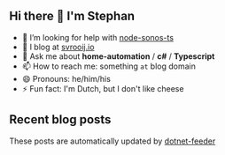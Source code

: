## Hi there 👋 I'm Stephan

<!--
**svrooij/svrooij** is a ✨ _special_ ✨ repository because its `README.md` (this file) appears on my GitHub profile https://github.com/svrooij/.
-->

- 🤔 I’m looking for help with [node-sonos-ts](https://github.com/svrooij/node-sonos-ts)
- :notebook: I blog at [svrooij.io](https://svrooij.io)
- 💬 Ask me about **home-automation** / **c#** / **Typescript**
- 📫 How to reach me: something `at` blog domain
- 😄 Pronouns: he/him/his
- ⚡ Fun fact: I'm Dutch, but I don't like cheese

## Recent blog posts

<!-- start posts -->
<!-- end posts -->

These posts are automatically updated by [dotnet-feeder](https://github.com/svrooij/dotnet-feeder)
